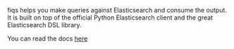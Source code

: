 fiqs helps you make queries against Elasticsearch and consume the output.
It is built on top of the official Python Elasticsearch client and the great Elasticsearch DSL library.

You can read the docs [here](http://fiqs.rtfd.io)
